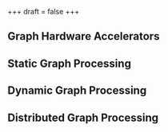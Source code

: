 +++
draft = false
+++

## Graph Hardware Accelerators
## Static Graph Processing
## Dynamic Graph Processing
## Distributed Graph Processing
